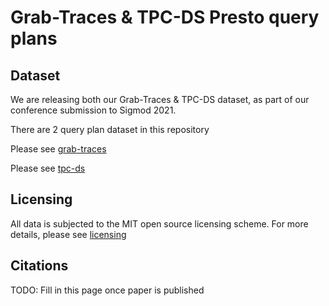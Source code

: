 # Grab-Traces & TPC-DS Presto query plans

## Dataset
We are releasing both our Grab-Traces & TPC-DS dataset, as part of our conference submission to Sigmod 2021.

There are 2 query plan dataset in this repository

Please see [grab-traces](Grab-Traces/)

Please see [tpc-ds](TPC-DS/)

## Licensing 
All data is subjected to the MIT open source licensing scheme. 
For more details, please see [licensing](LICENSE)

## Citations
TODO: Fill in this page once paper is published